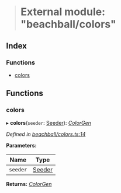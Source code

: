 > # External module: "beachball/colors"

## Index

### Functions

* [colors](_beachball_colors_.md#colors)

## Functions

###  colors

▸ **colors**(`seeder`: [Seeder](_beachball_types_.md#seeder)): *[ColorGen](../interfaces/_beachball_types_.colorgen.md)*

*Defined in [beachball/colors.ts:14](https://github.com/polkadot-js/ui/blob/df5306b/packages/ui-identicon/src/beachball/colors.ts#L14)*

**Parameters:**

Name | Type |
------ | ------ |
`seeder` | [Seeder](_beachball_types_.md#seeder) |

**Returns:** *[ColorGen](../interfaces/_beachball_types_.colorgen.md)*